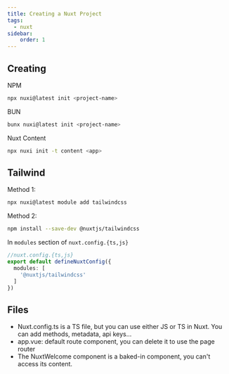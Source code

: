 ```yaml
---
title: Creating a Nuxt Project
tags:
  - nuxt
sidebar:
    order: 1
---
```

## Creating 
NPM
```sh
npx nuxi@latest init <project-name>
```

BUN
```sh
bunx nuxi@latest init <project-name>
```

Nuxt Content
```sh
npx nuxi init -t content <app>
```

## Tailwind

Method 1:
```sh
npx nuxi@latest module add tailwindcss
```

Method 2:
```sh
npm install --save-dev @nuxtjs/tailwindcss
```

In `modules` section of `nuxt.config.{ts,js}`

```ts
//nuxt.config.{ts,js}
export default defineNuxtConfig({
  modules: [
    '@nuxtjs/tailwindcss'
  ]
})
```
## Files 
- Nuxt.config.ts is a TS file, but you can use either JS or TS in Nuxt. You can add methods, metadata, api keys...
- app.vue: default route component, you can delete it to use the page router
- The NuxtWelcome component is a baked-in component, you can't access its content.